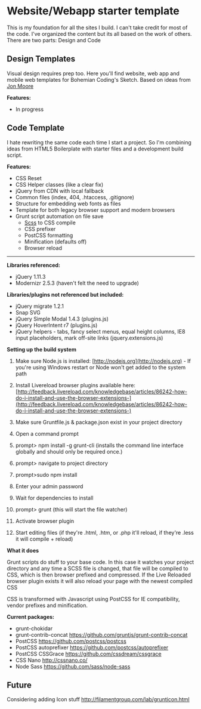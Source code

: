 # Website/Webapp starter template #

This is my foundation for all the sites I build. I can't take credit for most of the code. I've organized the content but its all based on the work of others. There are two parts: Design and Code


## Design Templates ##

Visual design requires prep too. Here you'll find website, web app and mobile web templates for Bohemian Coding's Sketch. Based on ideas from [Jon Moore](https://medium.com/@jon.moore/5-things-to-do-before-you-start-your-next-design-file-in-sketch-or-preparing-your-design-mise-en-ff7ea9fe3722) 

**Features:**

* In progress

## Code Template ##

I hate rewriting the same code each time I start a project. So I'm combining ideas from HTML5 Boilerplate with starter files and a development build script.

**Features:**

* CSS Reset 
* CSS Helper classes (like a clear fix)
* jQuery from CDN with local fallback
* Common files (index, 404, .htaccess, .gitignore)
* Structure for embedding web fonts as files
* Template for both legacy browser support and modern browsers
* Grunt script automation on file save
  * [Scss](http://sass-lang.com/guide) to CSS compile
  * CSS prefixer
  * PostCSS formatting
  * Minification (defaults off)
  * Browser reload

------------------------------------------------

**Libraries referenced:**

* jQuery 1.11.3
* Modernizr 2.5.3 (haven't felt the need to upgrade)

**Libraries/plugins not referenced but included:**

* jQuery migrate 1.2.1
* Snap SVG
* jQuery Simple Modal 1.4.3 (plugins.js)
* jQuery HoverIntent r7 (plugins.js)
* jQuery helpers - tabs, fancy select menus, equal height columns, IE8 input placeholders, mark off-site links (jquery.extensions.js)


**Setting up the build system**

1. Make sure Node.js is installed: [http://nodejs.org](http://nodejs.org) - If you're using Windows restart or Node won't get added to the system path

2. Install Livereload browser plugins available here: [http://feedback.livereload.com/knowledgebase/articles/86242-how-do-i-install-and-use-the-browser-extensions-](http://feedback.livereload.com/knowledgebase/articles/86242-how-do-i-install-and-use-the-browser-extensions-)

3. Make sure Gruntfile.js & package.json exist in your project directory
4. Open a command prompt
5. prompt> npm install -g grunt-cli 
    (installs the command line interface globally and should only be required once.)
6. prompt> navigate to project directory 
7. prompt>sudo npm install 
8. Enter your admin password
9. Wait for dependencies to install
10. prompt> grunt (this will start the file watcher)
11. Activate browser plugin
12. Start editing files (if they're .html, .htm, or .php it'll reload, if they're .less it will compile + reload) 


**What it does**

Grunt scripts do stuff to your base code. In this case it watches your project
directory and any time a SCSS file is changed, that file will be compiled to CSS, which is then browser prefixed and compressed. If the Live Reloaded browser plugin exists it will also reload your page with the newest compiled CSS

CSS is transformed with Javascript using PostCSS for IE compatibility, vendor prefixes and minification.

**Current packages:**

* grunt-chokidar
* grunt-contrib-concat    https://github.com/gruntjs/grunt-contrib-concat
* PostCSS     https://github.com/postcss/postcss
* PostCSS autoprefixer     https://github.com/postcss/autoprefixer
* PostCSS CSSGrace     https://github.com/cssdream/cssgrace
* CSS Nano     http://cssnano.co/
* Node Sass     https://github.com/sass/node-sass


Future
-----------------------------------------
Considering adding Icon stuff
http://filamentgroup.com/lab/grunticon.html